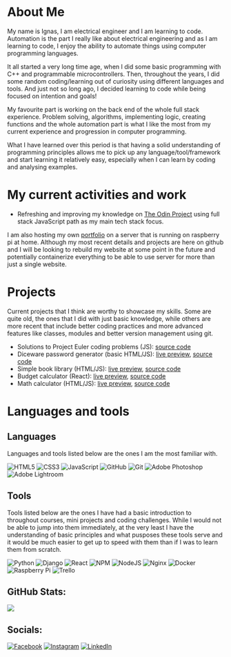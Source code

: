 # About Me

My name is Ignas, I am electrical engineer and I am learning to code. Automation is the part I really like about electrical engineering and as I am learning to code, I enjoy the ability to automate things using computer programming languages.

It all started a very long time age, when I did some basic programming with C++ and programmable microcontrollers. Then, throughout the years, I did some random coding/learning out of curiosity using different languages and tools. And just not so long ago, I decided learning to code while being focused on intention and goals!

My favourite part is working on the back end of the whole full stack experience. Problem solving, algorithms, implementing logic, creating functions and the whole automation part is what I like the most from my current experience and progression in computer programming.

What I have learned over this period is that having a solid understanding of programming principles allows me to pick up any language/tool/framework and start learning it relatively easy, especially when I can learn by coding and analysing examples.

# My current activities and work

* Refreshing and improving my knowledge on [The Odin Project](https://www.theodinproject.com/) using full stack JavaScript path as my main tech stack focus.

I am also hosting my own [portfolio](https://www.ignasc.lt/) on a server that is running on raspberry pi at home. Although my most recent details and projects are here on github and I will be looking to rebuild my website at some point in the future and potentially containerize everything to be able to use server for more than just a single website.

# Projects

Current projects that I think are worthy to showcase my skills. Some are quite old, the ones that I did with just basic knowledge, while others are more recent that include better coding practices and more advanced features like classes, modules and better version management using git.

* Solutions to Project Euler coding problems (JS): [source code](https://github.com/ignasc/coding_challenges_projecteuler)
* Diceware password generator (basic HTML/JS): [live preview](https://ignasc.github.io/diceware-password-generator/), [source code](https://github.com/ignasc/diceware-password-generator)
* Simple book library (HTML/JS): [live preview](https://ignasc.github.io/projectodin-bookLibrary/), [source code](https://github.com/ignasc/projectodin-bookLibrary)
* Budget calculator (React): [live preview](https://www.ignasc.lt/projects/personal-budget-app/), [source code](https://github.com/ignasc/personal-budget-app)
* Math calculator (HTML/JS): [live preview](https://ignasc.github.io/projectodin-foundations-project-4-calculator/), [source code](https://github.com/ignasc/projectodin-foundations-project-4-calculator)

# Languages and tools

## Languages
Languages and tools listed below are the ones I am the most familiar with.

![HTML5](https://img.shields.io/badge/html5-%23E34F26.svg?style=for-the-badge&logo=html5&logoColor=white)
![CSS3](https://img.shields.io/badge/css3-%231572B6.svg?style=for-the-badge&logo=css3&logoColor=white)
![JavaScript](https://img.shields.io/badge/javascript-%23323330.svg?style=for-the-badge&logo=javascript&logoColor=%23F7DF1E)
![GitHub](https://img.shields.io/badge/github-%23121011.svg?style=for-the-badge&logo=github&logoColor=white)
![Git](https://img.shields.io/badge/git-%23F05033.svg?style=for-the-badge&logo=git&logoColor=white)
![Adobe Photoshop](https://img.shields.io/badge/adobe%20photoshop-%2331A8FF.svg?style=for-the-badge&logo=adobe%20photoshop&logoColor=white)
![Adobe Lightroom](https://img.shields.io/badge/Adobe%20Lightroom-31A8FF.svg?style=for-the-badge&logo=Adobe%20Lightroom&logoColor=white)

## Tools
Tools listed below are the ones I have had a basic introduction to throughout courses, mini projects and coding challenges. While I would not be able to jump into them immediately, at the very least I have the understanding of basic principles and what pusposes these tools serve and it would be much easier to get up to speed with them than if I was to learn them from scratch.

![Python](https://img.shields.io/badge/python-3670A0?style=for-the-badge&logo=python&logoColor=ffdd54)
![Django](https://img.shields.io/badge/django-%23092E20.svg?style=for-the-badge&logo=django&logoColor=white)
![React](https://img.shields.io/badge/react-%2320232a.svg?style=for-the-badge&logo=react&logoColor=%2361DAFB)
![NPM](https://img.shields.io/badge/NPM-%23CB3837.svg?style=for-the-badge&logo=npm&logoColor=white)
![NodeJS](https://img.shields.io/badge/node.js-6DA55F?style=for-the-badge&logo=node.js&logoColor=white)
![Nginx](https://img.shields.io/badge/nginx-%23009639.svg?style=for-the-badge&logo=nginx&logoColor=white)
![Docker](https://img.shields.io/badge/docker-%230db7ed.svg?style=for-the-badge&logo=docker&logoColor=white)
![Raspberry Pi](https://img.shields.io/badge/-RaspberryPi-C51A4A?style=for-the-badge&logo=Raspberry-Pi)
![Trello](https://img.shields.io/badge/Trello-%23026AA7.svg?style=for-the-badge&logo=Trello&logoColor=white)

## GitHub Stats:
![](https://github-readme-stats.vercel.app/api/top-langs/?username=ignasc&theme=onedark&hide_border=false&include_all_commits=false&count_private=false&layout=compact)

## Socials:
[![Facebook](https://img.shields.io/badge/Facebook-%231877F2.svg?logo=Facebook&logoColor=white)](https://facebook.com/esu.ignas) [![Instagram](https://img.shields.io/badge/Instagram-%23E4405F.svg?logo=Instagram&logoColor=white)](https://instagram.com/ignas.c) [![LinkedIn](https://img.shields.io/badge/LinkedIn-%230077B5.svg?logo=linkedin&logoColor=white)](https://linkedin.com/in/ignasc)
<!---
ignasc/my-profile-readme is a ✨ special ✨ repository because its `README.md` (this file) appears on your GitHub profile.
You can click the Preview link to take a look at your changes.
--->

